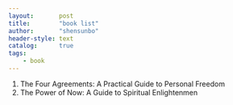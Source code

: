 ```yaml
---
layout:       post
title:        "book list"
author:       "shensunbo"
header-style: text
catalog:      true
tags:
    - book
---
```


1. The Four Agreements: A Practical Guide to Personal Freedom  
2. The Power of Now: A Guide to Spiritual Enlightenmen  
